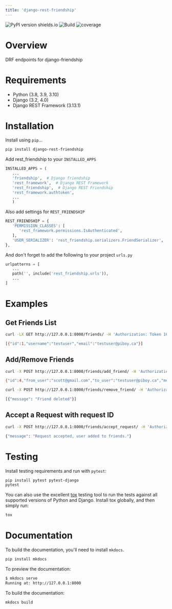 ```yaml
---
title: 'django-rest-friendship'
---
```


![PyPI version
shields.io](https://img.shields.io/pypi/v/django-rest-friendship.svg)
![Build](https://img.shields.io/github/workflow/status/dnmellen/django-rest-friendship/Python%20package)
![coverage](https://img.shields.io/codecov/c/gh/sflems/django-rest-friendship)

Overview
========

DRF endpoints for django-friendship

Requirements
============

- Python (3.8, 3.9, 3.10)
- Django (3.2, 4.0)
- Django REST Framework (3.13.1)

Installation
============

Install using `pip`...

```bash
pip install django-rest-friendship
```

Add rest_friendship to your `INSTALLED_APPS`

```python
INSTALLED_APPS = (
   ...
   'friendship',  # Django friendship
   'rest_framework',  # Django REST Framework
   'rest_friendship',  # Django REST Friendship
   'rest_framework.authtoken',
   ...
   )
```

Also add settings for `REST_FRIENDSHIP`

```python
REST_FRIENDSHIP = {
   'PERMISSION_CLASSES': [
      'rest_framework.permissions.IsAuthenticated',
   ],
   'USER_SERIALIZER': 'rest_friendship.serializers.FriendSerializer',
},
```

And don't forget to add the following to your project `urls.py`

```python
urlpatterns = [
   ...
   path('', include('rest_friendship.urls')),
   ...
]
```

Examples
========

Get Friends List
----------------

```bash
curl -LX GET http://127.0.0.1:8000/friends/ -H 'Authorization: Token 16bd63ca6655a5fe8d25d7c8bb1b42605c77088b'

[{"id":1,"username":"testuser","email":"testuser@piboy.ca"}]
```

Add/Remove Friends
------------------

```bash
curl -X POST http://127.0.0.1:8000/friends/add_friend/ -H 'Authorization: Token 16bd63ca6655a5fe8d25d7c8bb1b42605c77088b' --data 'to_user=testuser&message=Hello+friend'

{"id":4,"from_user":"scott@gmail.com","to_user":"testuser@piboy.ca","message":"Hello friend","created":"2022-01-22T04:21:43.593950Z","rejected":null,"viewed":null}
```

```bash
curl -X POST http://127.0.0.1:8000/friends/remove_friend/ -H 'Authorization: Token 16bd63ca6655a5fe8d25d7c8bb1b42605c77088b' --data 'to_user=testuser'

[{"message": "Friend deleted"}]
```

Accept a Request with request ID
--------------------------------

```bash
curl -X POST http://127.0.0.1:8000/friends/accept_request/ -H 'Authorization: Token 16bd63ca6655a5fe8d25d7c8bb1b42605c77088b' --data 'id=1'

{"message": "Request accepted, user added to friends."}
```

Testing
=======

Install testing requirements and run with `pytest`:

```bash
pip install pytest pytest-django
pytest
```

You can also use the excellent
[tox](http://tox.readthedocs.org/en/latest/) testing tool to run the
tests against all supported versions of Python and Django. Install tox
globally, and then simply run:

```bash
tox
```

Documentation
=============

To build the documentation, you'll need to install `mkdocs`.

```bash
pip install mkdocs
```

To preview the documentation:

```bash
$ mkdocs serve
Running at: http://127.0.0.1:8000
```

To build the documentation:

```bash
mkdocs build
```
